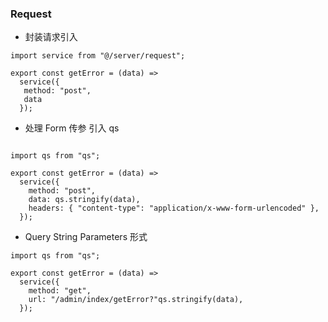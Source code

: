 ### Request

- 封装请求引入

```
import service from "@/server/request";

export const getError = (data) =>
  service({
   method: "post",
   data
  });
```

- 处理 Form 传参 引入 qs

```

import qs from "qs";

export const getError = (data) =>
  service({
    method: "post",
    data: qs.stringify(data),
    headers: { "content-type": "application/x-www-form-urlencoded" },
  });
```

- Query String Parameters 形式

```
import qs from "qs";

export const getError = (data) =>
  service({
    method: "get",
    url: "/admin/index/getError?"qs.stringify(data),
  });

```
